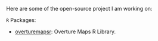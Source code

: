 Here are some of the open-source project I am working on:

`R` Packages:

* [overturemapsr](https://denironyx.github.io/overturemapsr): Overture Maps R Library. 
